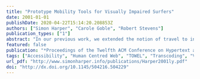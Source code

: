 ```yaml
---
title: "Prototype Mobility Tools for Visually Impaired Surfers"
date: 2001-01-01
publishDate: 2020-04-22T15:14:20.208853Z
authors: ["Simon Harper", "Carole Goble", "Robert Stevens"]
publication_types: ["1"]
abstract: "In our previous work, we extended the notion of travel to include environment, feedback and the purpose of the current travel task. Specifically, we likened web use to travelling in a virtual space, compared it to travelling in a physical space, and introduced the idea of mobility - the ease of travel - as opposed to travel opportunity. This paper describes our continuing work in building a prototype mobility tool to address some of these issues."
featured: false
publication: "*Proceedings of the Twelfth ACM Conference on Hypertext and Hypermedia*"
tags: ["Accessibility", "Human Centred Web", "TOWEL", "Transcoding", "Visually Impaired", "Web Accessibility", "Web Mobility"]
url_pdf: "http://www.simonharper.info/publications/Harper2001ly.pdf"
doi: "http://dx.doi.org/10.1145/504216.504229"
---
```



